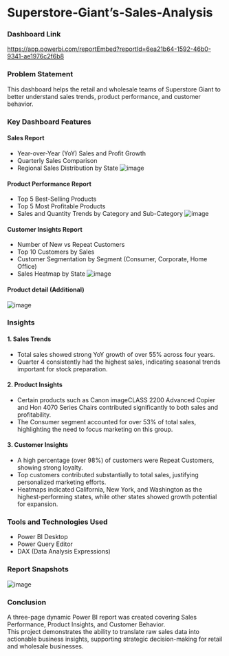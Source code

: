 # Superstore-Giant’s-Sales-Analysis 

### Dashboard Link
https://app.powerbi.com/reportEmbed?reportId=6ea21b64-1592-46b0-9341-ae1976c2f6b8

### Problem Statement
This dashboard helps the retail and wholesale teams of Superstore Giant to better understand sales trends, product performance, and customer behavior.  

### Key Dashboard Features

#### Sales Report
- Year-over-Year (YoY) Sales and Profit Growth
- Quarterly Sales Comparison
- Regional Sales Distribution by State
![image](https://github.com/user-attachments/assets/608fa631-7189-4587-8d59-ba82e81f352c)


#### Product Performance Report
- Top 5 Best-Selling Products
- Top 5 Most Profitable Products
- Sales and Quantity Trends by Category and Sub-Category
![image](https://github.com/user-attachments/assets/a5f73ce4-47b9-49cf-ad4a-9d6934107404)


#### Customer Insights Report
- Number of New vs Repeat Customers
- Top 10 Customers by Sales
- Customer Segmentation by Segment (Consumer, Corporate, Home Office)
- Sales Heatmap by State
![image](https://github.com/user-attachments/assets/24fa708b-2d03-4137-8f14-63245fe076a6)

#### Product detail (Additional)
![image](https://github.com/user-attachments/assets/e56d093c-7232-4e76-8553-1a2b7e7322cf)

### Insights

#### 1. Sales Trends
- Total sales showed strong YoY growth of over 55% across four years.
- Quarter 4 consistently had the highest sales, indicating seasonal trends important for stock preparation.

#### 2. Product Insights
- Certain products such as Canon imageCLASS 2200 Advanced Copier and Hon 4070 Series Chairs contributed significantly to both sales and profitability.
- The Consumer segment accounted for over 53% of total sales, highlighting the need to focus marketing on this group.

#### 3. Customer Insights
- A high percentage (over 98%) of customers were Repeat Customers, showing strong loyalty.
- Top customers contributed substantially to total sales, justifying personalized marketing efforts.
- Heatmaps indicated California, New York, and Washington as the highest-performing states, while other states showed growth potential for expansion.

### Tools and Technologies Used
- Power BI Desktop
- Power Query Editor
- DAX (Data Analysis Expressions)

### Report Snapshots
![image](https://github.com/user-attachments/assets/e0f5e57e-bca4-4f06-bef2-9b6bcef14d68)


### Conclusion
A three-page dynamic Power BI report was created covering Sales Performance, Product Insights, and Customer Behavior.  
This project demonstrates the ability to translate raw sales data into actionable business insights, supporting strategic decision-making for retail and wholesale businesses.
